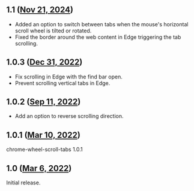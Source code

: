 ## 1.1 ([Nov 21, 2024](https://github.com/ramensoftware/windhawk-mods/blob/7fb455e856a1d5067bae96a727cd1e27a6af9ff3/mods/chrome-wheel-scroll-tabs.wh.cpp))

* Added an option to switch between tabs when the mouse's horizontal scroll wheel is tilted or rotated.
* Fixed the border around the web content in Edge triggering the tab scrolling.

## 1.0.3 ([Dec 31, 2022](https://github.com/ramensoftware/windhawk-mods/blob/c323dbab16d3ed2e63b923a87b325278ff43e767/mods/chrome-wheel-scroll-tabs.wh.cpp))

* Fix scrolling in Edge with the find bar open.
* Prevent scrolling vertical tabs in Edge.

## 1.0.2 ([Sep 11, 2022](https://github.com/ramensoftware/windhawk-mods/blob/fe435c7219cd3aa8656728841496d75a3acb32ff/mods/chrome-wheel-scroll-tabs.wh.cpp))

* Add an option to reverse scrolling direction.

## 1.0.1 ([Mar 10, 2022](https://github.com/ramensoftware/windhawk-mods/blob/ee82c6788fef3fe1b1f5ae81f24c76e507e3d665/mods/chrome-wheel-scroll-tabs.wh.cpp))

chrome-wheel-scroll-tabs 1.0.1

## 1.0 ([Mar 6, 2022](https://github.com/ramensoftware/windhawk-mods/blob/85322d8095db39e00abcd70168b490c9602c43d4/mods/chrome-wheel-scroll-tabs.wh.cpp))

Initial release.
